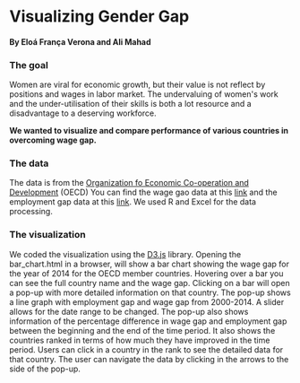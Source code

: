 # Visualizing Gender Gap 
#### By Eloá França Verona and Ali Mahad

### The goal
Women are viral for economic growth, but their value is not reflect by positions and wages in labor market. The undervaluing of women's work and the under-utilisation of their skills is both a lot resource and a disadvantage to a deserving workforce.

**We wanted to visualize and compare performance of various countries in overcoming wage gap.**

### The data
The data is from the  [Organization fo Economic Co-operation and Development](https://data.oecd.org/) (OECD)
You can find the wage gao data at this [link](https://data.oecd.org/earnwage/gender-wage-gap.htm) and the employment gap data at this [link](https://data.oecd.org/emp/employment-rate.htm).
We used R and Excel for the data processing. 

### The visualization
We coded the visualization using the  [D3.js](https://d3js.org/) library.
Opening the bar_chart.html in a browser, will show a bar chart showing the wage gap for the year of 2014 for the OECD member countries.
Hovering over a bar you can see the full country name and the wage gap. Clicking on a bar will open a pop-up with more detailed information on that country.
The pop-up shows a line graph with employment gap and wage gap from 2000-2014. A slider allows for the date range to be changed.
The pop-up also shows information of the percentage difference in wage gap and employment gap between the beginning and the end of the time period.
It also shows the countries ranked in terms of how much they have improved in the time period. Users can click in a country in the rank to see the detailed data for that country. 
The user can navigate the data by clicking in the arrows to the side of the pop-up.

